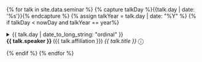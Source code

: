
{% for talk in site.data.seminar %}
  {% capture talkDay %}{{talk.day | date: '%s'}}{% endcapture %}
  {% assign talkYear = talk.day | date: "%Y" %}
  {% if talkDay < nowDay and talkYear == year%}
<details markdown=block>
  <summary markdown=span>
    {{ talk.day | date_to_long_string: "ordinal" }}<br>
    <b>{{ talk.speaker }} </b> ({{ talk.affiliation }}) <i>{{ talk.title }}</i> &#9432;
  </summary>
   > {{ talk.abstract }}
</details>
<p></p>
{% endif %}
{% endfor %}
